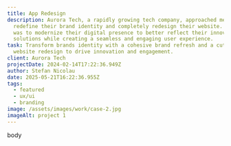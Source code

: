```yaml
---
title: App Redesign
description: Aurora Tech, a rapidly growing tech company, approached me to
  redefine their brand identity and completely redesign their website. The goal
  was to modernize their digital presence to better reflect their innovative
  solutions while creating a seamless and engaging user experience.
task: Transform brands identity with a cohesive brand refresh and a cutting-edge
  website redesign to drive innovation and engagement.
client: Aurora Tech
projectDate: 2024-02-14T17:22:36.949Z
author: Stefan Nicolau
date: 2025-05-21T16:22:36.955Z
tags:
  - featured
  - ux/ui
  - branding
image: /assets/images/work/case-2.jpg
imageAlt: project 1
---
```

b﻿ody